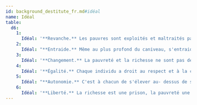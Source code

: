 ```yaml
---
id: background_destitute_fr.md#idéal
name: Idéal
table:
  d6:
    1:
      Idéal: '**Revanche.** Les pauvres sont exploités et maltraités par les plus riches. Je compte bien leur retourner la pareille.'
    2:
      Idéal: "**Entraide.** Même au plus profond du caniveau, s'entraider est la meilleure manière de survivre."
    3:
      Idéal: '**Changement.** La pauvreté et la richesse ne sont pas des états permanents, et le balancier est toujours en mouvement.'
    4:
      Idéal: '**Égalité.** Chaque individu a droit au respect et à la compassion, quel que soit son statut social.'
    5:
      Idéal: "**Autonomie.** C'est à chacun de s'élever au- dessus de sa situation, et de faire le nécessaire pour survivre."
    6:
      Idéal: '**Liberté.** La richesse est une prison, la pauvreté une libération.'
---
```


